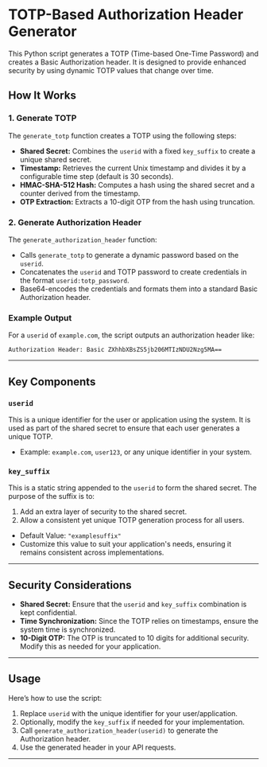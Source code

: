# TOTP-Based Authorization Header Generator

This Python script generates a TOTP (Time-based One-Time Password) and creates a Basic Authorization header. It is designed to provide enhanced security by using dynamic TOTP values that change over time.

## How It Works

### 1. **Generate TOTP**
The `generate_totp` function creates a TOTP using the following steps:
- **Shared Secret:** Combines the `userid` with a fixed `key_suffix` to create a unique shared secret.
- **Timestamp:** Retrieves the current Unix timestamp and divides it by a configurable time step (default is 30 seconds).
- **HMAC-SHA-512 Hash:** Computes a hash using the shared secret and a counter derived from the timestamp.
- **OTP Extraction:** Extracts a 10-digit OTP from the hash using truncation.

### 2. **Generate Authorization Header**
The `generate_authorization_header` function:
- Calls `generate_totp` to generate a dynamic password based on the `userid`.
- Concatenates the `userid` and TOTP password to create credentials in the format `userid:totp_password`.
- Base64-encodes the credentials and formats them into a standard Basic Authorization header.

### Example Output
For a `userid` of `example.com`, the script outputs an authorization header like:

```
Authorization Header: Basic ZXhhbXBsZS5jb206MTIzNDU2Nzg5MA==
```

---

## Key Components

### **`userid`**
This is a unique identifier for the user or application using the system. It is used as part of the shared secret to ensure that each user generates a unique TOTP.

- Example: `example.com`, `user123`, or any unique identifier in your system.

### **`key_suffix`**
This is a static string appended to the `userid` to form the shared secret. The purpose of the suffix is to:
1. Add an extra layer of security to the shared secret.
2. Allow a consistent yet unique TOTP generation process for all users.

- Default Value: `"examplesuffix"`
- Customize this value to suit your application's needs, ensuring it remains consistent across implementations.

---

## Security Considerations
- **Shared Secret:** Ensure that the `userid` and `key_suffix` combination is kept confidential.
- **Time Synchronization:** Since the TOTP relies on timestamps, ensure the system time is synchronized.
- **10-Digit OTP:** The OTP is truncated to 10 digits for additional security. Modify this as needed for your application.

---

## Usage

Here’s how to use the script:

1. Replace `userid` with the unique identifier for your user/application.
2. Optionally, modify the `key_suffix` if needed for your implementation.
3. Call `generate_authorization_header(userid)` to generate the Authorization header.
4. Use the generated header in your API requests.

---
